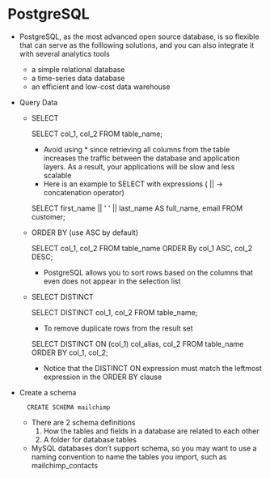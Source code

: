 # PostgreSQL

* PostgreSQL, as the most advanced open source database, is so flexible that can serve as the folllowing solutions, and you can also integrate it with several analytics tools
    - a simple relational database
    - a time-series data database
    - an efficient and low-cost data warehouse

* Query Data
    * SELECT

        SELECT
            col_1,
            col_2
        FROM
            table_name;
        - Avoid using * since retrieving all columns from the table increases the traffic between the database and application layers. As a result, your applications will be slow and less scalable
        - Here is an example to SELECT with expressions ( || -> concatenation operator)

        SELECT 
            first_name || ' ' || last_name AS full_name,
            email
        FROM 
            customer;

    * ORDER BY (use ASC by default)

        SELECT
            col_1,
            col_2
        FROM
            table_name
        ORDER By
            col_1 ASC,
            col_2 DESC;
        - PostgreSQL allows you to sort rows based on the columns that even does not appear in the selection list

    * SELECT DISTINCT

        SELECT
            DISTINCT col_1, col_2
        FROM
            table_name;
        - To remove duplicate rows from the result set

        SELECT
            DISTINCT ON (col_1) col_alias,
            col_2
        FROM
            table_name
        ORDER BY
            col_1,
            col_2;
        - Notice that the DISTINCT ON expression must match the leftmost expression in the ORDER BY clause


* Create a schema

        CREATE SCHEMA mailchimp
    
    * There are 2 schema definitions
        1. How the tables and fields in a database are related to each other
        2. A folder for database tables
    * MySQL databases don’t support schema, so you may want to use a naming convention to name the tables you import, such as mailchimp_contacts
